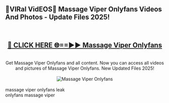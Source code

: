 <h2>🔴VIRal VidEOS🔴 Massage Viper Onlyfans Videos And Photos - Update Files 2025!</h2>
<br>
<div align="center">
<h2><a href="https://virallinks.top/odZfE0" rel="nofollow">🔴 CLICK HERE 🌐==►► Massage Viper Onlyfans</a></h2>
<br>
Get Massage Viper Onlyfans and all content. Now you can access all videos and pictures of Massage Viper Onlyfans. New Updated Files 2025!
<br>
<br>
<a href="https://virallinks.top/odZfE0" rel="nofollow" data-target="animated-image.originalLink"><img src="https://i.imgur.com/dJHk4Zq.gif)" alt="Massage Viper Onlyfans" style="max-width: 100%; display: inline-block;" data-target="animated-image.originalImage"></a>
</div>
<br>
massage viper onlyfans leak<br>
onlyfans massage viper